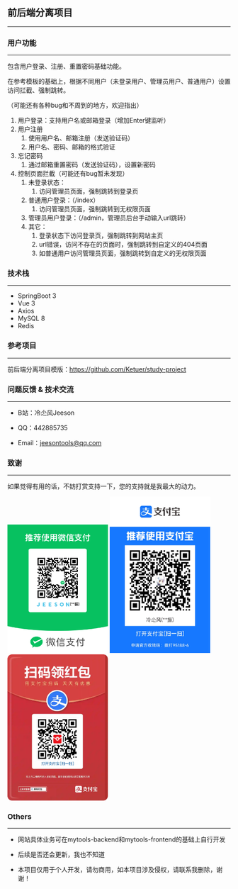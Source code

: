 ## 前后端分离项目

---

### 用户功能

---
包含用户登录、注册、重置密码基础功能。

在参考模板的基础上，根据不同用户（未登录用户、管理员用户、普通用户）设置访问拦截、强制跳转。

（可能还有各种bug和不周到的地方，欢迎指出）

1. 用户登录：支持用户名或邮箱登录（增加Enter键监听）
2. 用户注册
   1. 使用用户名、邮箱注册（发送验证码）
   2. 用户名、密码、邮箱的格式验证
3. 忘记密码
   1. 通过邮箱重置密码（发送验证码），设置新密码
4. 控制页面拦截（可能还有bug暂未发现）
   1. 未登录状态：
      1. 访问管理员页面，强制跳转到登录页
   2. 普通用户登录：（/index）
      1. 访问管理员页面，强制跳转到无权限页面
   3. 管理员用户登录：（/admin，管理员后台手动输入url跳转）
   4. 其它：
      1. 登录状态下访问登录页，强制跳转到网站主页
      2. url错误，访问不存在的页面时，强制跳转到自定义的404页面
      3. 如普通用户访问管理员页面，强制跳转到自定义的无权限页面

### 技术栈

---
+ SpringBoot 3
+ Vue 3
+ Axios
+ MySQL 8
+ Redis

 ### 参考项目

---
前后端分离项目模版：https://github.com/Ketuer/study-project

### 问题反馈 & 技术交流

---
+ B站：冷尐风Jeeson

+ QQ：442885735

+ Email：jeesontools@qq.com

### 致谢

---
如果觉得有用的话，不妨打赏支持一下，您的支持就是我最大的动力。

<img src="./picture/qr_wechat.png" width="45%" alt=""/>
<img src="./picture/qr_alipay.jpg" width="45%" alt=""/>
<img src="./picture/qr_ali_redbag.jpg" width="45%" alt=""/>

### Others

---
+ 网站具体业务可在mytools-backend和mytools-frontend的基础上自行开发

+ 后续是否还会更新，我也不知道

+ 本项目仅用于个人开发，请勿商用，如本项目涉及侵权，请联系我删除，谢谢！